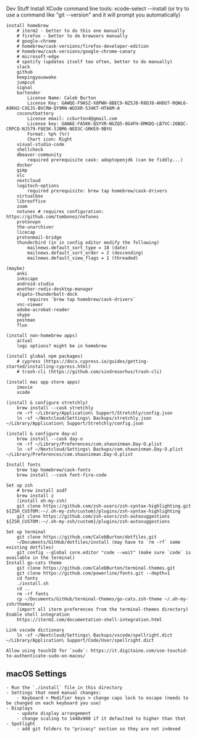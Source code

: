 Dev Stuff
    Install XCode command line tools: xcode-select --install
        (or try to use a command like "git --version" and it will prompt you automatically)

    install homebrew
        # iterm2 - better to do this one manually
        # firefox - better to do browsers manually
        # google-chrome
        # homebrew/cask-versions/firefox-developer-edition
        # homebrew/cask-versions/google-chrome-canary
        # microsoft-edge
        # spotify (updates itself too often, better to do manually)
        slack
        github
        keepingyouawake
        jumpcut
        signal
        bartender
            License Name: Caleb Burton
            License Key: GAWQE-F9ASZ-X8PWH-8BEC9-NZ5J8-R8DJ8-AHDU7-RQWL6-A9KH2-CXEJS-BVCRW-QY9RN-WG5XR-534KT-HTA6M-A
        coconutbattery
            License email: ccburton4@gmail.com
            License key: GAWAE-FA5KK-QSYVR-NGZQ5-8G4FH-DMKDQ-LB7VC-26BQC-CRPCQ-NJ579-F8E5K-3JBM6-NED3C-GRKE9-9BYU
            Format: %p% (%r) 
            Chart icon: Right
        visual-studio-code
        shellcheck
        dbeaver-community
            required prerequisite cask: adoptopenjdk (can be fiddly...)
        docker
        gimp
        vlc
        nextcloud
        logitech-options
            required prerequisite: brew tap homebrew/cask-drivers
        virtualbox
        libreoffice
        zoom
        notunes # requires configuration: https://github.com/tombonez/noTunes
        protonvpn
        the-unarchiver
        licecap
        protonmail-bridge
        thunderbird (in in config editor modify the following)
            mailnews.default_sort_type = 18 (date)
            mailnews.default_sort_order = 2 (descending)
            mailnews.default_view_flags = 1 (threaded)

    (maybe)
        anki
        inkscape
        android-studio
        another-redis-desktop-manager
        elgato-thunderbolt-dock
            requires `brew tap homebrew/cask-drivers`
        vnc-viewer
        adobe-acrobat-reader
        skype
        postman
        flux

    (install non-homebrew apps)
        actual
        logi options? might be in homebrew

    (install global npm packages)
        # cypress (https://docs.cypress.io/guides/getting-started/installing-cypress.html)
        # trash-cli (https://github.com/sindresorhus/trash-cli)

    (install mac app store apps)
        imovie
        xcode

    (install & configure stretchly)
        brew install --cask stretchly
        rm -rf ~/Library/Application\ Support/Stretchly/config.json
        ln -sf ~/Nextcloud/Settings\ Backups/stretchly.json ~/Library/Application\ Support/Stretchly/config.json

    (install & configure day-o)
        brew install --cask day-o
        rm -rf ~/Library/Preferences/com.shauninman.Day-O.plist
        ln -sf ~/Nextcloud/Settings\ Backups/com.shauninman.Day-O.plist ~/Library/Preferences/com.shauninman.Day-O.plist

    Install fonts
        brew tap homebrew/cask-fonts
        brew install --cask font-fira-code

    Set up zsh
        # brew install asdf
        brew install z
        (install oh-my-zsh)
        git clone https://github.com/zsh-users/zsh-syntax-highlighting.git ${ZSH_CUSTOM:-~/.oh-my-zsh/custom}/plugins/zsh-syntax-highlighting
        git clone https://github.com/zsh-users/zsh-autosuggestions ${ZSH_CUSTOM:-~/.oh-my-zsh/custom}/plugins/zsh-autosuggestions

    Set up terminal
        git clone https://github.com/CalebBurton/dotfiles.git
        ~/Documents/GitHub/dotfiles/install (may have to `rm -rf` some existing dotfiles)
        git config --global core.editor "code --wait" (make sure `code` is available in the terminal)
    Install go-cats theme
        git clone https://github.com/CalebBurton/terminal-themes.git
        git clone https://github.com/powerline/fonts.git --depth=1
        cd fonts
        ./install.sh
        cd ..
        rm -rf fonts
        cp ~/Documents/GitHub/terminal-themes/go-cats.zsh-theme ~/.oh-my-zsh/themes/
        (import all iterm preferences from the terminal-themes directory)
    Enable shell integration
        https://iterm2.com/documentation-shell-integration.html

    Link vscode dictionary
        ln -sf ~/Nextcloud/Settings\ Backups/vscode/spellright.dict ~/Library/Application\ Support/Code/User/spellright.dict

    Allow using touchID for `sudo`: https://it.digitaino.com/use-touchid-to-authenticate-sudo-on-macos/

## macOS Settings

    - Run the `./install` file in this directory
    - Settings that need manual changes:
        - Keyboard > Modifier keys > change caps lock to escape (needs to be changed on each keyboard you use)
    - Displays
        - update display arrangement
        - change scaling to 1440x900 if it defaulted to higher than that
    - Spotlight
        - add git folders to "privacy" section so they are not indexed
